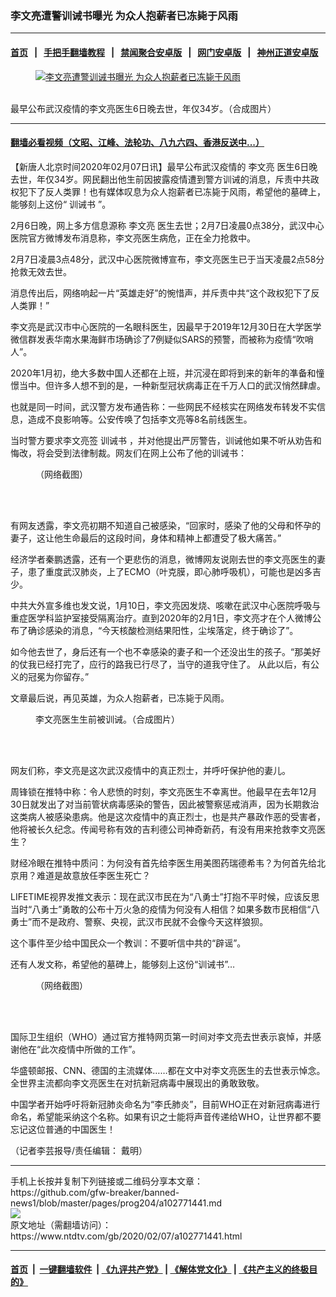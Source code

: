 ### 李文亮遭警训诫书曝光 为众人抱薪者已冻毙于风雨
------------------------

#### [首页](https://github.com/gfw-breaker/banned-news1/blob/master/README.md) &nbsp;&nbsp;|&nbsp;&nbsp; [手把手翻墙教程](https://github.com/gfw-breaker/guides/wiki) &nbsp;&nbsp;|&nbsp;&nbsp; [禁闻聚合安卓版](https://github.com/gfw-breaker/bn-android) &nbsp;&nbsp;|&nbsp;&nbsp; [网门安卓版](https://github.com/oGate2/oGate) &nbsp;&nbsp;|&nbsp;&nbsp; [神州正道安卓版](https://github.com/SzzdOgate/update) 



<div><div class="featured_image">
 <a href="https://i.ntdtv.com/assets/uploads/2020/02/567faa1545e2538745ccde7433a13424.jpg" target="_blank">
  <figure>
   <img alt="李文亮遭警训诫书曝光 为众人抱薪者已冻毙于风雨" src="https://i.ntdtv.com/assets/uploads/2020/02/567faa1545e2538745ccde7433a13424-800x450.jpg"/>
  </figure><br/>
 </a>
 <span class="caption">
  最早公布武汉疫情的李文亮医生6日晚去世，年仅34岁。（合成图片）
 </span>
</div>
</div><hr/>

#### [翻墙必看视频（文昭、江峰、法轮功、八九六四、香港反送中...）](http://167.172.214.107/home.html)

<div><div class="post_content" itemprop="articleBody">
 <p>
  【新唐人北京时间2020年02月07日讯】最早公布武汉疫情的
  <ok href="https://www.ntdtv.com/gb/李文亮.htm">
   李文亮
  </ok>
  医生6日晚去世，年仅34岁。网民翻出他生前因披露疫情遭到警方训诫的消息，斥责中共政权犯下了反人类罪！也有媒体叹息为众人抱薪者已冻毙于风雨，希望他的墓碑上，能够刻上这份“
  <ok href="https://www.ntdtv.com/gb/训诫书.htm">
   训诫书
  </ok>
  ”。
 </p>
 <p>
  2月6日晚，网上多方信息源称
  <ok href="https://www.ntdtv.com/gb/李文亮.htm">
   李文亮
  </ok>
  医生去世；2月7日凌晨0点38分，武汉中心医院官方微博发布消息称，李文亮医生病危，正在全力抢救中。
 </p>
 <p>
  2月7日凌晨3点48分，武汉中心医院微博宣布，李文亮医生已于当天凌晨2点58分抢救无效去世。
 </p>
 <p>
  消息传出后，网络响起一片“英雄走好”的惋惜声，并斥责中共“这个政权犯下了反人类罪！”
 </p>
 <p>
  李文亮是武汉市中心医院的一名眼科医生，因最早于2019年12月30日在大学医学微信群发表华南水果海鲜市场确诊了7例疑似SARS的预警，而被称为疫情“吹哨人”。
 </p>
 <p>
  2020年1月初，绝大多数中国人还都在上班，并沉浸在即将到来的新年的凖备和憧憬当中。但许多人想不到的是，一种新型冠状病毒正在千万人口的武汉悄然肆虐。
 </p>
 <p>
  也就是同一时间，武汉警方发布通告称：一些网民不经核实在网络发布转发不实信息，造成不良影响等。公安传唤了包括李文亮等8名前线医生。
 </p>
 <p>
  当时警方要求李文亮签
  <ok href="https://www.ntdtv.com/gb/训诫书.htm">
   训诫书
  </ok>
  ，并对他提出严厉警告，训诫他如果不听从劝告和悔改，将会受到法律制裁。网友们在网上公布了他的训诫书：
 </p>
 <figure class="wp-caption alignnone" id="attachment_102771386" style="width: 600px">
  <ok href="https://i.ntdtv.com/assets/uploads/2020/02/EQGa29PX0AE3MPE.jpg">
   <img alt="" class="size-medium wp-image-102771386" src="https://i.ntdtv.com/assets/uploads/2020/02/EQGa29PX0AE3MPE-600x800.jpg"/>
  </ok>
  <br/><figcaption class="wp-caption-text">
   （网络截图）
  </figcaption><br/>
 </figure><br/>
 <p>
  有网友透露，李文亮初期不知道自己被感染，“回家时，感染了他的父母和怀孕的妻子，这让他生命最后的这段时间，身体和精神上都遭受了极大痛苦。”
 </p>
 <p>
  经济学者秦鹏透露，还有一个更悲伤的消息，微博网友说刚去世的李文亮医生的妻子，患了重度武汉肺炎，上了ECMO（叶克膜，即心肺呼吸机），可能也是凶多吉少。
 </p>
 <p>
  中共大外宣多维也发文说，1月10日，李文亮因发烧、咳嗽在武汉中心医院呼吸与重症医学科监护室接受隔离治疗。直到2020年的2月1日，李文亮才在个人微博公布了确诊感染的消息，“今天核酸检测结果阳性，尘埃落定，终于确诊了”。
 </p>
 <p>
  如今他去世了，身后还有一个也不幸感染的妻子和一个还没出生的孩子。“那美好的仗我已经打完了，应行的路我已行尽了，当守的道我守住了。 从此以后，有公义的冠冕为你留存。”
 </p>
 <p>
  文章最后说，再见英雄，为众人抱薪者，已冻毙于风雨。
 </p>
 <figure class="wp-caption alignnone" id="attachment_102771388" style="width: 600px">
  <ok href="https://i.ntdtv.com/assets/uploads/2020/02/EQHga-WAAER_hK.jpg">
   <img alt="" class="size-medium wp-image-102771388" src="https://i.ntdtv.com/assets/uploads/2020/02/EQHga-WAAER_hK-600x338.jpg"/>
  </ok>
  <br/><figcaption class="wp-caption-text">
   李文亮医生生前被训诫。（合成图片）
  </figcaption><br/>
 </figure><br/>
 <p>
  网友们称，李文亮是这次武汉疫情中的真正烈士，并呼吁保护他的妻儿。
 </p>
 <p>
  周锋锁在推特中称：令人悲愤的时刻，李文亮医生不幸离世。他最早在去年12月30日就发出了对当前管状病毒感染的警告，因此被警察惩戒消声，因为长期救治这类病人被感染患病。他是这次疫情中的真正烈士，也是共产暴政作恶的受害者，他将被长久纪念。传闻号称有效的吉利德公司神奇新药，有没有用来抢救李文亮医生？
 </p>
 <p>
  财经冷眼在推特中质问：为何没有首先给李医生用美图药瑞德希韦？为何首先给北京用？难道是故意放任李医生死亡？
 </p>
 <p>
  LIFETIME视界发推文表示：现在武汉市民在为“八勇士”打抱不平时候，应该反思当时“八勇士”勇敢的公布十万火急的疫情为何没有人相信？如果多数市民相信“八勇士”而不是政府、警察、央视，武汉市民就不会像今天这样狼狈。
 </p>
 <p>
  这个事件至少给中国民众一个教训：不要听信中共的“辟谣”。
 </p>
 <p>
  还有人发文称，希望他的墓碑上，能够刻上这份“训诫书”…
 </p>
 <figure class="wp-caption alignnone" id="attachment_102771446" style="width: 600px">
  <ok href="https://i.ntdtv.com/assets/uploads/2020/02/8b11d38dfb0a46316dc0fa16f678f2aa.jpg">
   <img alt="" class="size-medium wp-image-102771446" src="https://i.ntdtv.com/assets/uploads/2020/02/8b11d38dfb0a46316dc0fa16f678f2aa-600x485.jpg"/>
  </ok>
  <br/><figcaption class="wp-caption-text">
   （网络截图）
  </figcaption><br/>
 </figure><br/>
 <p>
  国际卫生组织（WHO）通过官方推特网页第一时间对李文亮去世表示哀悼，并感谢他在“此次疫情中所做的工作”。
 </p>
 <p>
  华盛顿邮报、CNN、德国的主流媒体……都在文中对李文亮医生的去世表示悼念。全世界主流都向李文亮医生在对抗新冠病毒中展现出的勇敢致敬。
 </p>
 <p>
  中国学者开始呼吁将新冠肺炎命名为“李氏肺炎”，目前WHO正在对新冠病毒进行命名，希望能采纳这个名称。如果有识之士能将声音传递给WHO，让世界都不要忘记这位普通的中国医生！
 </p>
 <p>
  （记者李芸报导/责任编辑： 戴明）
 </p>
 <div class="single_ad">
 </div>
</div>
</div>
<hr/>
手机上长按并复制下列链接或二维码分享本文章：<br/>
https://github.com/gfw-breaker/banned-news1/blob/master/pages/prog204/a102771441.md <br/>
<a href='https://github.com/gfw-breaker/banned-news1/blob/master/pages/prog204/a102771441.md'><img src='https://github.com/gfw-breaker/banned-news1/blob/master/pages/prog204/a102771441.md.png'/></a> <br/>
原文地址（需翻墙访问）：https://www.ntdtv.com/gb/2020/02/07/a102771441.html


------------------------
#### [首页](https://github.com/gfw-breaker/banned-news1/blob/master/README.md) &nbsp;|&nbsp; [一键翻墙软件](https://github.com/gfw-breaker/nogfw/blob/master/README.md) &nbsp;| [《九评共产党》](https://github.com/gfw-breaker/9ping.md/blob/master/README.md#九评之一评共产党是什么) | [《解体党文化》](https://github.com/gfw-breaker/jtdwh.md/blob/master/README.md) | [《共产主义的终极目的》](https://github.com/gfw-breaker/gczydzjmd.md/blob/master/README.md)


<img src='http://gfw-breaker.win/banned-news/pages/prog204/a102771441.md' width='0px' height='0px'/>